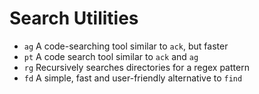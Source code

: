# Search Utilities

- `ag` A code-searching tool similar to `ack`, but faster
- `pt` A code search tool similar to `ack` and `ag`
- `rg` Recursively searches directories for a regex pattern
- `fd` A simple, fast and user-friendly alternative to `find`

